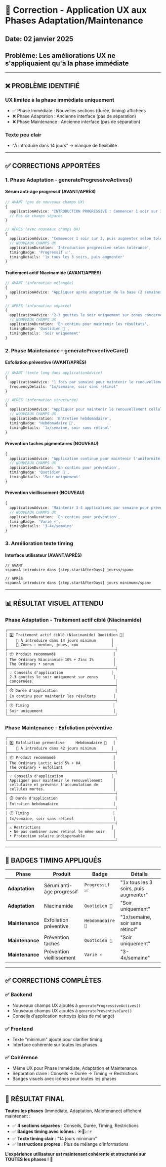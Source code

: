 # 🔧 Correction - Application UX aux Phases Adaptation/Maintenance

## Date: 02 janvier 2025
## Problème: Les améliorations UX ne s'appliquaient qu'à la phase immédiate

---

## ❌ **PROBLÈME IDENTIFIÉ**

### **UX limitée à la phase immédiate uniquement**
- ✅ Phase Immédiate : Nouvelles sections (durée, timing) affichées
- ❌ Phase Adaptation : Ancienne interface (pas de séparation)
- ❌ Phase Maintenance : Ancienne interface (pas de séparation)

### **Texte peu clair**
- "À introduire dans 14 jours" → manque de flexibilité

---

## ✅ **CORRECTIONS APPORTÉES**

### **1. Phase Adaptation - generateProgressiveActives()**

#### **Sérum anti-âge progressif (AVANT/APRÈS)**
```typescript
// AVANT (pas de nouveaux champs UX)
{
  applicationAdvice: "INTRODUCTION PROGRESSIVE : Commencer 1 soir sur 3...",
  // Pas de champs séparés
}

// APRÈS (avec nouveaux champs UX)
{
  applicationAdvice: "Commencer 1 soir sur 3, puis augmenter selon tolérance.",
  // NOUVEAUX CHAMPS UX
  applicationDuration: 'Introduction progressive selon tolérance',
  timingBadge: 'Progressif 📈',
  timingDetails: '1x tous les 3 soirs, puis augmenter'
}
```

#### **Traitement actif Niacinamide (AVANT/APRÈS)**
```typescript
// AVANT (information mélangée)
{
  applicationAdvice: "Appliquer après adaptation de la base (2 semaines). 2-3 gouttes le soir uniquement sur zones concernées.",
}

// APRÈS (information séparée)
{
  applicationAdvice: "2-3 gouttes le soir uniquement sur zones concernées.",
  // NOUVEAUX CHAMPS UX
  applicationDuration: 'En continu pour maintenir les résultats',
  timingBadge: 'Quotidien 🌙',
  timingDetails: 'Soir uniquement'
}
```

### **2. Phase Maintenance - generatePreventiveCare()**

#### **Exfoliation préventive (AVANT/APRÈS)**
```typescript
// AVANT (texte long dans applicationAdvice)
{
  applicationAdvice: "1 fois par semaine pour maintenir le renouvellement cellulaire et prévenir l'accumulation de cellules mortes.",
  frequencyDetails: "1x/semaine, soir sans rétinol"
}

// APRÈS (information structurée)
{
  applicationAdvice: "Appliquer pour maintenir le renouvellement cellulaire et prévenir l'accumulation de cellules mortes.",
  // NOUVEAUX CHAMPS UX
  applicationDuration: 'Entretien hebdomadaire',
  timingBadge: 'Hebdomadaire 🌙',
  timingDetails: '1x/semaine, soir sans rétinol'
}
```

#### **Prévention taches pigmentaires (NOUVEAU)**
```typescript
{
  applicationAdvice: "Application continue pour maintenir l'uniformité du teint et prévenir nouvelles taches.",
  // NOUVEAUX CHAMPS UX
  applicationDuration: 'En continu pour prévention',
  timingBadge: 'Quotidien 🌙',
  timingDetails: 'Soir uniquement'
}
```

#### **Prévention vieillissement (NOUVEAU)**
```typescript
{
  applicationAdvice: "Maintenir 3-4 applications par semaine pour prévenir nouveaux signes de vieillissement.",
  // NOUVEAUX CHAMPS UX
  applicationDuration: 'En continu pour prévention',
  timingBadge: 'Varié ⚡',
  timingDetails: '3-4x/semaine'
}
```

### **3. Amélioration texte timing**

#### **Interface utilisateur (AVANT/APRÈS)**
```tsx
// AVANT
<span>À introduire dans {step.startAfterDays} jours</span>

// APRÈS
<span>À introduire dans {step.startAfterDays} jours minimum</span>
```

---

## 📊 **RÉSULTAT VISUEL ATTENDU**

### **Phase Adaptation - Traitement actif ciblé (Niacinamide)**
```
┌─────────────────────────────────────────────────┐
│ 2️⃣ Traitement actif ciblé (Niacinamide) Quotidien 🌙│
│    📅 À introduire dans 14 jours minimum       │
│    🎯 Zones : menton, joues, cou               │
├─────────────────────────────────────────────────┤
│ 📦 Produit recommandé                          │
│ The Ordinary Niacinamide 10% + Zinc 1%         │
│ The Ordinary • serum                           │
├─────────────────────────────────────────────────┤
│ 💡 Conseils d'application                      │
│ 2-3 gouttes le soir uniquement sur zones       │
│ concernées.                                     │
├─────────────────────────────────────────────────┤
│ ⏱️ Durée d'application                          │
│ En continu pour maintenir les résultats        │
├─────────────────────────────────────────────────┤
│ 🕒 Timing                                      │
│ Soir uniquement                                │
└─────────────────────────────────────────────────┘
```

### **Phase Maintenance - Exfoliation préventive**
```
┌─────────────────────────────────────────────────┐
│ 4️⃣ Exfoliation préventive     Hebdomadaire 🌙   │
│    📅 À introduire dans 42 jours minimum       │
├─────────────────────────────────────────────────┤
│ 📦 Produit recommandé                          │
│ The Ordinary Lactic Acid 5% + HA               │
│ The Ordinary • exfoliant                       │
├─────────────────────────────────────────────────┤
│ 💡 Conseils d'application                      │
│ Appliquer pour maintenir le renouvellement     │
│ cellulaire et prévenir l'accumulation de       │
│ cellules mortes.                               │
├─────────────────────────────────────────────────┤
│ ⏱️ Durée d'application                          │
│ Entretien hebdomadaire                         │
├─────────────────────────────────────────────────┤
│ 🕒 Timing                                      │
│ 1x/semaine, soir sans rétinol                  │
├─────────────────────────────────────────────────┤
│ ⚠️ Restrictions                                │
│ • Ne pas combiner avec rétinol le même soir    │
│ • Protection solaire indispensable             │
└─────────────────────────────────────────────────┘
```

---

## 🎯 **BADGES TIMING APPLIQUÉS**

| Phase | Produit | Badge | Détails |
|-------|---------|-------|---------|
| **Adaptation** | Sérum anti-âge progressif | `Progressif 📈` | "1x tous les 3 soirs, puis augmenter" |
| **Adaptation** | Niacinamide | `Quotidien 🌙` | "Soir uniquement" |
| **Maintenance** | Exfoliation préventive | `Hebdomadaire 🌙` | "1x/semaine, soir sans rétinol" |
| **Maintenance** | Prévention taches | `Quotidien 🌙` | "Soir uniquement" |
| **Maintenance** | Prévention vieillissement | `Varié ⚡` | "3-4x/semaine" |

---

## ✅ **CORRECTIONS COMPLÈTES**

### **✅ Backend**
- Nouveaux champs UX ajoutés à `generateProgressiveActives()`
- Nouveaux champs UX ajoutés à `generatePreventiveCare()`
- Conseils d'application nettoyés (plus de mélange)

### **✅ Frontend**
- Texte "minimum" ajouté pour clarifier timing
- Interface cohérente sur toutes les phases

### **✅ Cohérence**
- Même UX pour Phase Immédiate, Adaptation et Maintenance
- Séparation claire : Conseils → Durée → Timing → Restrictions
- Badges visuels avec icônes pour toutes les phases

---

## 🎉 **RÉSULTAT FINAL**

**Toutes les phases** (Immédiate, Adaptation, Maintenance) affichent maintenant :
- ✅ **4 sections séparées** : Conseils, Durée, Timing, Restrictions
- ✅ **Badges timing avec icônes** : ☀️🌙📈⚡
- ✅ **Texte timing clair** : "14 jours minimum"
- ✅ **Instructions propres** : Plus de mélange d'informations

**L'expérience utilisateur est maintenant cohérente et structurée sur TOUTES les phases !** 🌟

